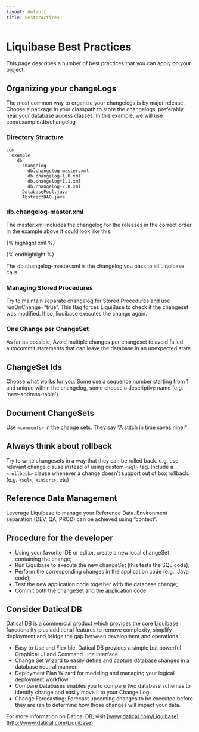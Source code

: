 ```yaml
---
layout: default
title: Bestpractices
---
```


# Liquibase Best Practices #
This page describes a number of best practices that you can apply on your project.

## Organizing your changeLogs ##
The most common way to organize your changelogs is by major release.  Choose a package in your classpath to store the changelogs, preferably near your database access classes.  In this example, we will use com/example/db/changelog

### Directory Structure ###
    com
      example
        db
          changelog
            db.changelog-master.xml
            db.changelog-1.0.xml
            db.changelog*1.1.xml
            db.changelog-2.0.xml
          DatabasePool.java
          AbstractDAO.java

### db.changelog-master.xml ###

The master.xml includes the changelog for the releases in the correct order. In the example above it could look like this:

{% highlight xml %}
<?xml version="1.0" encoding="UTF-8"?> 
<databaseChangeLog 
  xmlns="http://www.liquibase.org/xml/ns/dbchangelog/1.9" 
  xmlns:xsi="http://www.w3.org/2001/XMLSchema-instance" 
  xsi:schemaLocation="http://www.liquibase.org/xml/ns/dbchangelog/1.9
                      http://www.liquibase.org/xml/ns/dbchangelog/dbchangelog-1.9.xsd"> 

  <include file="com/example/db/changelog/db.changelog-1.0.xml"/> 
  <include file="com/example/db/changelog/db.changelog-1.1.xml"/> 
  <include file="com/example/db/changelog/db.changelog-2.0.xml"/> 
</databaseChangeLog> 
{% endhighlight %}

The db.changelog-master.xml is the changelog you pass to all Liquibase calls.

### Managing Stored Procedures ###

Try to maintain separate changelog for Stored Procedures and use runOnChange=”true”. This flag forces LiquiBase to check if the changeset was modified. If so, liquibase executes the change again.

### One Change per ChangeSet ###

As far as possible, Avoid multiple changes per changeset to avoid failed autocommit statements that can leave the database in an unexpected state.

## ChangeSet Ids ##

Choose what works for you.  Some use a sequence number starting from 1 and unique within the changelog, some choose a descriptive name (e.g. 'new-address-table').

## Document ChangeSets ##

Use `<comments>` in the change sets. They say “A stitch in time saves nine!“

## Always think about rollback ##

Try to write changesets in a way that they can be rolled back. e.g. use relevant change clause instead of using custom `<sql>` tag.
Include a `<rollback>` clause whenever a change doesn’t support out of box rollback. (e.g. `<sql>`, `<insert>`, etc)

## Reference Data Management ##

Leverage Liquibase to manage your Reference Data. Environment separation (DEV, QA, PROD) can be achieved using “context”.

## Procedure for the developer ##

* Using your favorite IDE or editor, create a new local changeSet containing the change;
* Run Liquibase to execute the new changeSet (this tests the SQL code);
* Perform the corresponding changes in the application code (e.g., Java code);
* Test the new application code together with the database change;
* Commit both the changeSet and the application code.

## Consider Datical DB ##

Datical DB is a commercial product which provides the core Liquibase functionality plus additional features to remove complexity, simplify deployment and bridge the gap between development and operations.

* Easy to Use and Flexible. Datical DB provides a simple but powerful Graphical UI and Command Line interface.
* Change Set Wizard to easily define and capture database changes in a database neutral manner.
* Deployment Plan Wizard for modeling and managing your logical deployment workflow
* Compare Databases enables you to compare two database schemas to identify change and easily move it to your Change Log.
* Change Forecasting: Forecast upcoming changes to be executed before they are ran to determine how those changes will impact your data.

For more information on Datical DB, visit [www.datical.com/Liquibase](http://www.datical.com/Liquibase)



